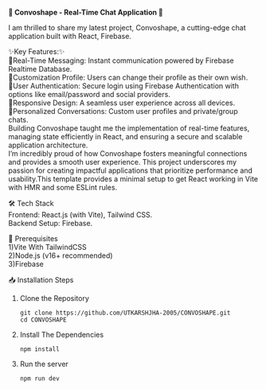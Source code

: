 
**🚀 Convoshape - Real-Time Chat Application 💬**

I am thrilled to share my latest project, Convoshape, a cutting-edge chat application built with React, Firebase.<br/>

✨Key Features:✨<br/>
🌹Real-Time Messaging: Instant communication powered by Firebase Realtime Database.<br/>
🌹Customization Profile: Users can change their profile as their own wish.<br/>
🌹User Authentication: Secure login using Firebase Authentication with options like email/password and social providers.<br/>
🌹Responsive Design: A seamless user experience across all devices.<br/>
🌹Personalized Conversations: Custom user profiles and private/group chats.<br/>
Building Convoshape taught me the implementation of real-time features, managing state efficiently in React, and ensuring a secure and scalable application architecture.<br/>
I’m incredibly proud of how Convoshape fosters meaningful connections and provides a smooth user experience. This project underscores my passion for creating impactful applications that prioritize performance and usability.This template provides a minimal setup to get React working in Vite with HMR and some ESLint rules.<br/>

🛠 Tech Stack<br/>
Frontend: React.js (with Vite), Tailwind CSS.<br/>
Backend Setup: Firebase.<br/>

🔧 Prerequisites<br/>
1)Vite With TailwindCSS<br/>
2)Node.js (v16+ recommended)<br/>
3)Firebase<br/>

📥 Installation Steps<br/>

1) Clone the Repository<br/>
   ```
   git clone https://github.com/UTKARSHJHA-2005/CONVOSHAPE.git
   cd CONVOSHAPE
   ```
2) Install The Dependencies
   ```
   npm install
   ```
3) Run the server
   ```
   npm run dev
   ```
